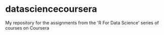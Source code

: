 # datasciencecoursera
My repository for the assignments from the 'R For Data Science' series of courses on Coursera
